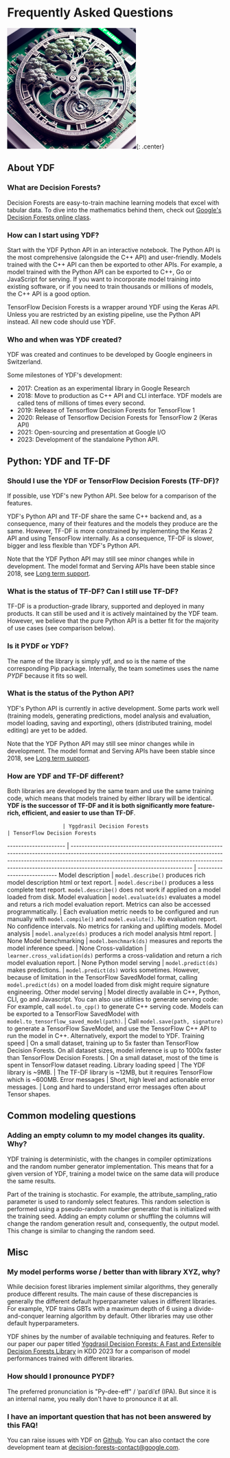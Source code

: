 # Frequently Asked Questions

![](image/cpu_forest.png){: .center}

## About YDF

### What are Decision Forests?

Decision Forests are easy-to-train machine learning models that excel with
tabular data. To dive into the mathematics behind them, check out
[Google's Decision Forests online class](https://developers.google.com/machine-learning/decision-forests).

### How can I start using YDF?

Start with the YDF Python API in an interactive notebook. The Python API is the
most comprehensive (alongside the C++ API) and user-friendly. Models trained
with the C++ API can then be exported to other APIs. For example, a model
trained with the Python API can be exported to C++, Go or JavaScript for
serving. If you want to incorporate model training into existing software, or if
you need to train thousands or millions of models, the C++ API is a good option.

TensorFlow Decision Forests is a wrapper around YDF using the Keras API. Unless
you are restricted by an existing pipeline, use the Python API instead. All new
code should use YDF.

### Who and when was YDF created?

YDF was created and continues to be developed by Google engineers in
Switzerland.

Some milestones of YDF's development:

-   2017: Creation as an experimental library in Google Research
-   2018: Move to production as C++ API and CLI interface. YDF models are called
    tens of millions of times every second.
-   2019: Release of Tensorflow Decision Forests for TensorFlow 1
-   2020: Release of Tensorflow Decision Forests for TensorFlow 2 (Keras API)
-   2021: Open-sourcing and presentation at Google I/O
-   2023: Development of the standalone Python API.

## Python: YDF and TF-DF

### Should I use the YDF or TensorFlow Decision Forests (TF-DF)?

If possible, use YDF's new Python API. See below for a comparison of the
features.

YDF's Python API and TF-DF share the same C++ backend and, as a consequence,
many of their features and the models they produce are the same. However, TF-DF
is more constrained by implementing the Keras 2 API and using TensorFlow
internally. As a consequence, TF-DF is slower, bigger and less flexible than
YDF's Python API.

Note that the YDF Python API may still see minor changes while in development.
The model format and Serving APIs have been stable since 2018, see
[Long term support](lts.md).

### What is the status of TF-DF? Can I still use TF-DF?

TF-DF is a production-grade library, supported and deployed in many products. It
can still be used and it is actively maintained by the YDF team. However, we
believe that the pure Python API is a better fit for the majority of use cases
(see comparison below).

### Is it PYDF or YDF?

The name of the library is simply ydf, and so is the name of the corresponding
Pip package. Internally, the team sometimes uses the name *PYDF* because it fits
so well.

### What is the status of the Python API?

YDF's Python API is currently in active development. Some parts work well
(training models, generating predictions, model analysis and evaluation, model
loading, saving and exporting), others (distributed training, model editing) are
yet to be added.

Note that the YDF Python API may still see minor changes while in development.
The model format and Serving APIs have been stable since 2018, see
[Long term support](lts.md).

### How are YDF and TF-DF different?

Both libraries are developed by the same team and use the same training code,
which means that models trained by either library will be identical. **YDF is
the successor of TF-DF and it is both significantly more feature-rich,
efficient, and easier to use than TF-DF**.

                      | Yggdrasil Decision Forests                                                                                                                                                                                                                                                             | TensorFlow Decision Forests
--------------------- | -------------------------------------------------------------------------------------------------------------------------------------------------------------------------------------------------------------------------------------------------------------------------------------- | ---------------------------
Model description     | `model.describe()` produces rich model description html or text report.                                                                                                                                                                                                                | `model.describe()` produces a less complete text report. `model.describe()` does not work if applied on a model loaded from disk.
Model evaluation      | `model.evaluate(ds)` evaluates a model and returs a rich model evaluation report. Metrics can also be accessed programmatically.                                                                                                                                                       | Each evaluation metric needs to be configured and run manually with `model.compile()` and `model.evalute()`. No evaluation report. No confidence intervals. No metrics for ranking and uplifting models.
Model analysis        | `model.analyze(ds)` produces a rich model analysis html report.                                                                                                                                                                                                                        | None
Model benchmarking    | `model.benchmark(ds)` measures and reports the model inference speed.                                                                                                                                                                                                                  | None
Cross-validation      | `learner.cross_validation(ds)` performs a cross-validation and return a rich model evaluation report.                                                                                                                                                                                  | None
Python model serving  | `model.predict(ds)` makes predictions.                                                                                                                                                                                                                                                 | `model.predict(ds)` works sometimes. However, because of limitation in the TensorFlow SavedModel format, calling `model.predict(ds)` on a model loaded from disk might require signature engineering.
Other model serving   | Model directly available in C++, Python, CLI, go and Javascript. You can also use utilities to generate serving code: For example, call `model.to_cpp()` to generate C++ serving code. Models can be exported to a TensorFlow SavedModel with `model.to_tensorflow_saved_model(path)`. | Call `model.save(path, signature)` to generate a TensorFlow SaveModel, and use the TensorFlow C++ API to run the model in C++. Alternatively, export the model to YDF.
Training speed        | On a small dataset, training up to 5x faster than TensorFlow Decision Forests. On all dataset sizes, model inference is up to 1000x faster than TensorFlow Decision Forests.                                                                                                           | On a small dataset, most of the time is spent in TensorFlow dataset reading.
Library loading speed | The YDF library is ~9MB.                                                                                                                                                                                                                                                               | The TF-DF library is ~12MB, but it requires TensorFlow which is ~600MB.
Error messages        | Short, high level and actionable error messages.                                                                                                                                                                                                                                       | Long and hard to understand error messages often about Tensor shapes.

## Common modeling questions

### Adding an empty column to my model changes its quality. Why?

YDF training is deterministic, with the changes in compiler optimizations and
the random number generator implementation. This means that for a given version
of YDF, training a model twice on the same data will produce the same results.

Part of the training is stochastic. For example, the attribute_sampling_ratio
parameter is used to randomly select features. This random selection is
performed using a pseudo-random number generator that is initialized with the
training seed. Adding an empty column or shuffling the columns will change the
random generation result and, consequently, the output model. This change is
similar to changing the random seed.

## Misc

### My model performs worse / better than with library XYZ, why?

While decision forest libraries implement similar algorithms, they generally
produce different results. The main cause of these discrepancies is generally
the different default hyperparameter values in different libraries. For example,
YDF trains GBTs with a maximum depth of 6 using a divide-and-conquer learning
algorithm by default. Other libraries may use other default hyperparameters.

YDF shines by the number of available techniquing and features. Refer to our
paper our paper titled
[Yggdrasil Decision Forests: A Fast and Extensible Decision Forests Library](https://doi.org/10.1145/3580305.3599933)
in KDD 2023 for a comparison of model performances trained with different
libraries.

### How should I pronounce PYDF?

The preferred pronunciation is "Py-dee-eff" / ˈpaɪˈdiˈɛf (IPA). But since it is
an internal name, you really don't have to pronounce it at all.

### I have an important question that has not been answered by this FAQ!

You can raise issues with YDF on
[Github](https://github.com/google/yggdrasil-decision-forests/issues). You can
also contact the core development team at
[decision-forests-contact@google.com](mailto:decision-forests-contact@google.com).
